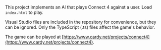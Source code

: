 This project implements an AI that plays Connect 4 against a user.
Load `index.html` to play.  

Visual Studio files are included in the repository for convenience, but
they can be ignored.  Only the TypeScript (.ts) files affect the game's behavior.

The game can be played at [https://www.cardy.net/projects/connect4](https://www.cardy.net/projects/connect4).
